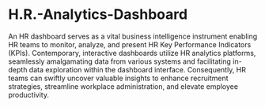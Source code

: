 # H.R.-Analytics-Dashboard

An HR dashboard serves as a vital business intelligence instrument enabling HR teams to monitor, analyze, and present HR Key Performance Indicators (KPIs). Contemporary, interactive dashboards utilize HR analytics platforms, seamlessly amalgamating data from various systems and facilitating in-depth data exploration within the dashboard interface. Consequently, HR teams can swiftly uncover valuable insights to enhance recruitment strategies, streamline workplace administration, and elevate employee productivity.
